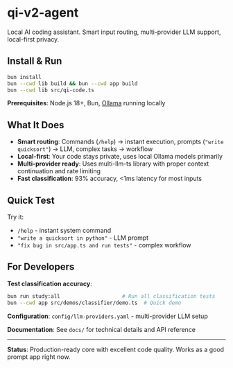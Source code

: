 # qi-v2-agent

Local AI coding assistant. Smart input routing, multi-provider LLM support, local-first privacy.

## Install & Run

```bash
bun install
bun --cwd lib build && bun --cwd app build
bun --cwd lib src/qi-code.ts
```

**Prerequisites**: Node.js 18+, Bun, [Ollama](https://ollama.ai) running locally

## What It Does

- **Smart routing**: Commands (`/help`) → instant execution, prompts (`"write quicksort"`) → LLM, complex tasks → workflow
- **Local-first**: Your code stays private, uses local Ollama models primarily  
- **Multi-provider ready**: Uses multi-llm-ts library with proper context continuation and rate limiting
- **Fast classification**: 93% accuracy, <1ms latency for most inputs

## Quick Test

Try it:
- `/help` - instant system command
- `"write a quicksort in python"` - LLM prompt  
- `"fix bug in src/app.ts and run tests"` - complex workflow

## For Developers

**Test classification accuracy**:
```bash
bun run study:all                    # Run all classification tests
bun --cwd app src/demos/classifier/demo.ts  # Quick demo
```

**Configuration**: `config/llm-providers.yaml` - multi-provider LLM setup

**Documentation**: See `docs/` for technical details and API reference

---

**Status**: Production-ready core with excellent code quality. Works as a good prompt app right now.